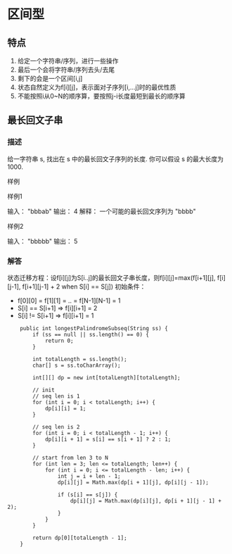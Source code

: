 # 区间型
## 特点
1. 给定一个字符串/序列，进行一些操作
2. 最后一个会将字符串/序列去头/去尾
3. 剩下的会是一个区间[i,j]
4. 状态自然定义为f[i][j]，表示面对子序列[i,...j]时的最优性质
5. 不能按照i从0~N的顺序算，要按照j-i长度最短到最长的顺序算

## 最长回文子串 
### 描述
给一字符串 s, 找出在 s 中的最长回文子序列的长度. 你可以假设 s 的最大长度为 1000.

样例

样例1

输入： "bbbab"
输出： 4
解释：
一个可能的最长回文序列为 "bbbb"

样例2

输入： "bbbbb"
输出： 5

### 解答
状态迁移方程：设f[i][j]为S[i..j]的最长回文子串长度，则f[i][j]=max(f[i+1][j], f[i][j-1], f[i+1][j-1] + 2 when S[i] == S[j])
初始条件：
* f[0][0] = f[1][1] = .. = f[N-1][N-1] = 1
* S[i] == S[i+1] => f[i][i+1] = 2
* S[i] != S[i+1] => f[i][i+1] = 1
```
    public int longestPalindromeSubseq(String ss) {
        if (ss == null || ss.length() == 0) {
            return 0;
        }

        int totalLength = ss.length();
        char[] s = ss.toCharArray();

        int[][] dp = new int[totalLength][totalLength];

        // init
        // seq len is 1
        for (int i = 0; i < totalLength; i++) {
            dp[i][i] = 1;
        }

        // seq len is 2
        for (int i = 0; i < totalLength - 1; i++) {
            dp[i][i + 1] = s[i] == s[i + 1] ? 2 : 1;
        }

        // start from len 3 to N
        for (int len = 3; len <= totalLength; len++) {
            for (int i = 0; i <= totalLength - len; i++) {
                int j = i + len - 1;
                dp[i][j] = Math.max(dp[i + 1][j], dp[i][j - 1]);

                if (s[i] == s[j]) {
                    dp[i][j] = Math.max(dp[i][j], dp[i + 1][j - 1] + 2);
                }
            }
        }

        return dp[0][totalLength - 1];
    }
```
